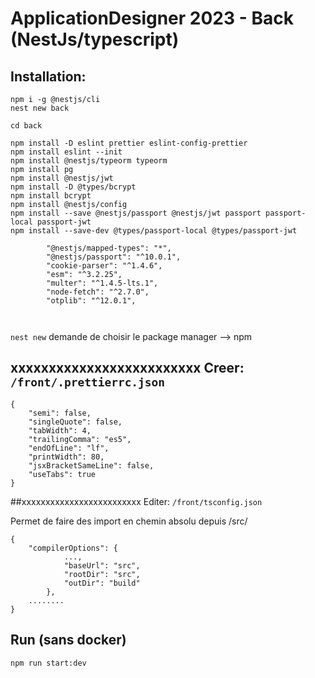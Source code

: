 # ApplicationDesigner 2023 - Back (NestJs/typescript)

## Installation:

```
npm i -g @nestjs/cli
nest new back

cd back

npm install -D eslint prettier eslint-config-prettier
npm install eslint --init
npm install @nestjs/typeorm typeorm
npm install pg
npm install @nestjs/jwt
npm install -D @types/bcrypt
npm install bcrypt
npm install @nestjs/config
npm install --save @nestjs/passport @nestjs/jwt passport passport-local passport-jwt
npm install --save-dev @types/passport-local @types/passport-jwt

		"@nestjs/mapped-types": "*",
		"@nestjs/passport": "^10.0.1",
		"cookie-parser": "^1.4.6",
		"esm": "^3.2.25",
		"multer": "^1.4.5-lts.1",
		"node-fetch": "^2.7.0",
		"otplib": "^12.0.1",



```

`nest new` demande de choisir le package manager --> npm

## xxxxxxxxxxxxxxxxxxxxxxxxx Creer: `/front/.prettierrc.json`

```
{
	"semi": false,
	"singleQuote": false,
	"tabWidth": 4,
	"trailingComma": "es5",
	"endOfLine": "lf",
	"printWidth": 80,
	"jsxBracketSameLine": false,
	"useTabs": true
}

```

##xxxxxxxxxxxxxxxxxxxxxxxxx Editer: `/front/tsconfig.json`

Permet de faire des import en chemin absolu depuis /src/

```
{
	"compilerOptions": {
			...,
			"baseUrl": "src",
			"rootDir": "src",
			"outDir": "build"
		},
	........
}

```

## Run (sans docker)

```
npm run start:dev
```

